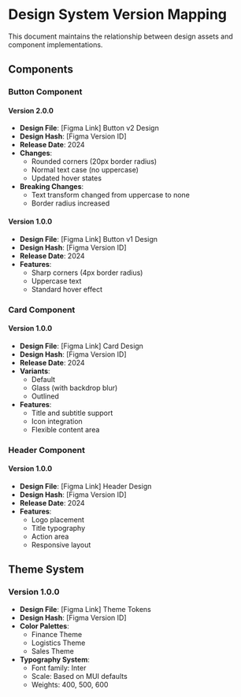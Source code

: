# Design System Version Mapping

This document maintains the relationship between design assets and component implementations.

## Components

### Button Component

#### Version 2.0.0
- **Design File**: [Figma Link] Button v2 Design
- **Design Hash**: [Figma Version ID]
- **Release Date**: 2024
- **Changes**:
  - Rounded corners (20px border radius)
  - Normal text case (no uppercase)
  - Updated hover states
- **Breaking Changes**:
  - Text transform changed from uppercase to none
  - Border radius increased

#### Version 1.0.0
- **Design File**: [Figma Link] Button v1 Design
- **Design Hash**: [Figma Version ID]
- **Release Date**: 2024
- **Features**:
  - Sharp corners (4px border radius)
  - Uppercase text
  - Standard hover effect

### Card Component

#### Version 1.0.0
- **Design File**: [Figma Link] Card Design
- **Design Hash**: [Figma Version ID]
- **Release Date**: 2024
- **Variants**:
  - Default
  - Glass (with backdrop blur)
  - Outlined
- **Features**:
  - Title and subtitle support
  - Icon integration
  - Flexible content area

### Header Component

#### Version 1.0.0
- **Design File**: [Figma Link] Header Design
- **Design Hash**: [Figma Version ID]
- **Release Date**: 2024
- **Features**:
  - Logo placement
  - Title typography
  - Action area
  - Responsive layout

## Theme System

### Version 1.0.0
- **Design File**: [Figma Link] Theme Tokens
- **Design Hash**: [Figma Version ID]
- **Color Palettes**:
  - Finance Theme
  - Logistics Theme
  - Sales Theme
- **Typography System**:
  - Font family: Inter
  - Scale: Based on MUI defaults
  - Weights: 400, 500, 600 
